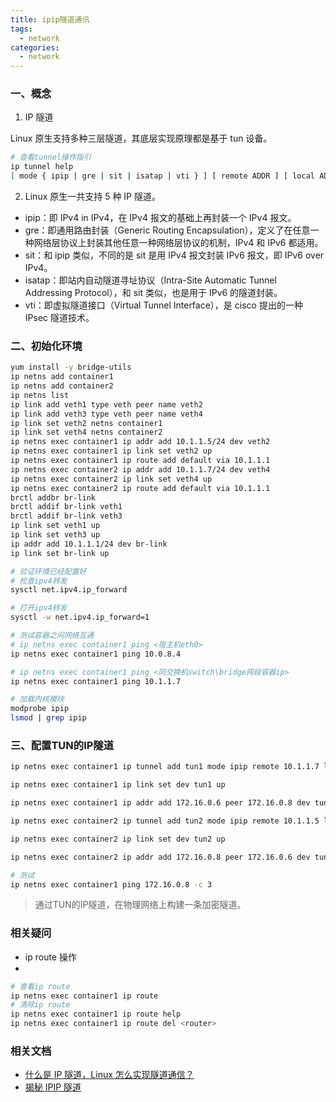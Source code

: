 ```yaml
---
title: ipip隧道通讯
tags:
  - network
categories:
  - network
---
```



### 一、概念

1. IP 隧道

Linux 原生支持多种三层隧道，其底层实现原理都是基于 tun 设备。

``` bash
# 查看tunnel操作指引
ip tunnel help
[ mode { ipip | gre | sit | isatap | vti } ] [ remote ADDR ] [ local ADDR ]
```

2. Linux 原生一共支持 5 种 IP 隧道。

- ipip：即 IPv4 in IPv4，在 IPv4 报文的基础上再封装一个 IPv4 报文。
- gre：即通用路由封装（Generic Routing Encapsulation），定义了在任意一种网络层协议上封装其他任意一种网络层协议的机制，IPv4 和 IPv6 都适用。
- sit：和 ipip 类似，不同的是 sit 是用 IPv4 报文封装 IPv6 报文，即 IPv6 over IPv4。
- isatap：即站内自动隧道寻址协议（Intra-Site Automatic Tunnel Addressing Protocol），和 sit 类似，也是用于 IPv6 的隧道封装。
- vti：即虚拟隧道接口（Virtual Tunnel Interface），是 cisco 提出的一种 IPsec 隧道技术。

### 二、初始化环境

``` bash
yum install -y bridge-utils
ip netns add container1
ip netns add container2
ip netns list
ip link add veth1 type veth peer name veth2
ip link add veth3 type veth peer name veth4
ip link set veth2 netns container1
ip link set veth4 netns container2
ip netns exec container1 ip addr add 10.1.1.5/24 dev veth2
ip netns exec container1 ip link set veth2 up
ip netns exec container1 ip route add default via 10.1.1.1
ip netns exec container2 ip addr add 10.1.1.7/24 dev veth4
ip netns exec container2 ip link set veth4 up
ip netns exec container2 ip route add default via 10.1.1.1
brctl addbr br-link
brctl addif br-link veth1
brctl addif br-link veth3
ip link set veth1 up
ip link set veth3 up
ip addr add 10.1.1.1/24 dev br-link
ip link set br-link up
```

``` bash
# 验证环境已经配置好
# 检查ipv4转发
sysctl net.ipv4.ip_forward

# 打开ipv4转发
sysctl -w net.ipv4.ip_forward=1

# 测试容器之间网络互通
# ip netns exec container1 ping <宿主机eth0>
ip netns exec container1 ping 10.0.8.4

# ip netns exec container1 ping <同交换机switch\bridge网段容器ip>
ip netns exec container1 ping 10.1.1.7
```

``` bash
# 加载内核模块
modprobe ipip
lsmod | grep ipip
```

### 三、配置TUN的IP隧道

``` bash
ip netns exec container1 ip tunnel add tun1 mode ipip remote 10.1.1.7 local 10.1.1.5

ip netns exec container1 ip link set dev tun1 up

ip netns exec container1 ip addr add 172.16.0.6 peer 172.16.0.8 dev tun1
```

``` bash
ip netns exec container2 ip tunnel add tun2 mode ipip remote 10.1.1.5 local 10.1.1.7

ip netns exec container2 ip link set dev tun2 up

ip netns exec container2 ip addr add 172.16.0.8 peer 172.16.0.6 dev tun2
```

``` bash
# 测试
ip netns exec container1 ping 172.16.0.8 -c 3
```

> 通过TUN的IP隧道，在物理网络上构建一条加密隧道。


### 相关疑问

- ip route 操作
- 
``` bash
# 查看ip route
ip netns exec container1 ip route
# 清除ip route
ip netns exec container1 ip route help
ip netns exec container1 ip route del <router>
```

### 相关文档

- [什么是 IP 隧道，Linux 怎么实现隧道通信？](https://cloud.tencent.com/developer/article/1432489)
- [揭秘 IPIP 隧道](https://morven.life/posts/networking-3-ipip/)